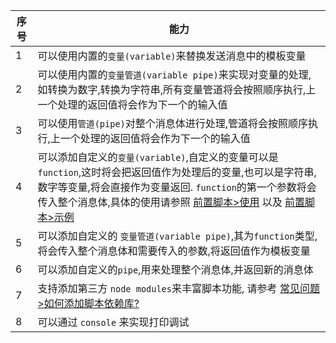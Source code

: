 | 序号 | 能力                                                                                                                                                                                                                                                                                                               |
| ---- | ------------------------------------------------------------------------------------------------------------------------------------------------------------------------------------------------------------------------------------------------------------------------------------------------------------------ |
| 1    | 可以使用内置的`变量(variable)`来替换发送消息中的模板变量                                                                                                                                                                                                                                                           |
| 2    | 可以使用内置的`变量管道(variable pipe)`来实现对变量的处理,如转换为数字,转换为字符串,所有变量管道将会按照顺序执行,上一个处理的返回值将会作为下一个的输入值                                                                                                                                                          |
| 3    | 可以使用`管道(pipe)`对整个消息体进行处理,管道将会按照顺序执行,上一个处理的返回值将会作为下一个的输入值                                                                                                                                                                                                             |
| 4    | 可以添加自定义的`变量(variable)`,自定义的变量可以是`function`,这时将会把返回值作为处理后的变量,也可以是字符串,数字等变量,将会直接作为变量返回. `function`的第一个参数将会传入整个消息体,具体的使用请参照 [前置脚本>使用](zh-cn/pre-publish-script/usage?id=_3) 以及 [前置脚本>示例](zh-cn/pre-publish-script/demo) |
| 5    | 可以添加自定义的 `变量管道(variable pipe)`,其为`function`类型,将会传入整个消息体和需要传入的参数,将返回值作为模板变量                                                                                                                                                                                              |
| 6    | 可以添加自定义的`pipe`,用来处理整个消息体,并返回新的消息体                                                                                                                                                                                                                                                         |
| 7    | 支持添加第三方 `node modules`来丰富脚本功能, 请参考 [常见问题>如何添加脚本依赖库?](zh-cn/question/how-to-add-support-modules.md)                                                                                                                                                                                   |
| 8    | 可以通过 `console` 来实现打印调试                                                                                                                                                                                                                                                                                  |
